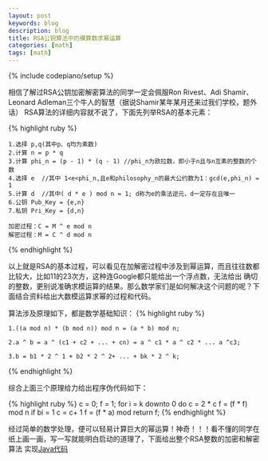 ```yaml
---
layout: post
keywords: blog
description: blog
title: RSA公钥算法中的模算数求幂运算
categories: [math]
tags: [math]
---
```

{% include codepiano/setup %}

相信了解过RSA公钥加密解密算法的同学一定会佩服Ron Rivest、Adi Shamir、Leonard Adleman三个牛人的智慧（据说Shamir某年某月还来过我们学校，题外话）
RSA算法的详细内容就不说了，下面先列举RSA的基本元素：

{% highlight ruby %}

    1.选择 p,q(其中p、q均为素数)
    2.计算 n = p * q
    3.计算 phi_n = (p - 1) * (q - 1) //phi_n为欧拉数，即小于n且与n互素的整数的个数
    4.选择 e  //其中 1<e<phi_n,且e和philosophy_n的最大公约数为1：gcd(e,phi_n) = 1
    5.计算 d  //其中( d * e ) mod n = 1; d称为e的乘法逆元，d一定存在且唯一
    6.公钥 Pub_Key = {e,n}
    7.私钥 Pri_Key = {d,n}

    加密过程：C = M ^ e mod n
    解密过程：M = C ^ d mod n

{% endhighlight %}

以上就是RSA的基本过程，可以看见在加解密过程中涉及到幂运算，而且往往数都比较大，比如11的23次方，这种连Google都只能给出一个浮点数，无法给出
确切的整数，更别说准确求模运算的结果。那么数学家们是如何解决这个问题的呢？下面结合资料给出大数模运算求幂的过程和代码。

算法涉及原理如下，都是数学基础知识：
{% highlight ruby %}

    1.((a mod n) * (b mod n)) mod n = (a * b) mod n;

    2.a ^ b = a ^ (c1 + c2 + ... + cn) = a ^ c1 * a ^ c2 * ... a ^c3;

    3.b = b1 * 2 ^ 1 + b2 * 2 ^ 2+ ... + bk * 2 ^ k;
{% endhighlight %}

综合上面三个原理给力给出程序伪代码如下：

{% highlight ruby %}
    c =  0;
    f =  1;
    for i = k downto 0
        do c =  2 * c
           f =  (f * f) mod n
        if bi = 1
            c =  c+ 1
            f =  (f * a) mod
    return f;
{% endhighlight %}

经过简单的数学处理，便可以轻易计算巨大的幂运算！神奇！！！看不懂的同学在纸上画一画，写一写就能明白启动的道理了，下面给出整个RSA整数的加密和解密算法
实现[Java代码](http://qichaochen.github.io/apk/rsa.md)
